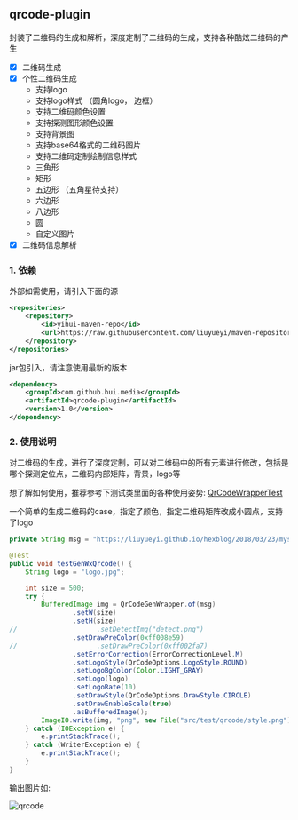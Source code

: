 ## qrcode-plugin

封装了二维码的生成和解析，深度定制了二维码的生成，支持各种酷炫二维码的产生

- [x] 二维码生成
- [x] 个性二维码生成
    - 支持logo
    - 支持logo样式 （圆角logo， 边框）
    - 支持二维码颜色设置
    - 支持探测图形颜色设置
    - 支持背景图
    - 支持base64格式的二维码图片
    - 支持二维码定制绘制信息样式
     - 三角形
     - 矩形
     - 五边形 （五角星待支持）
     - 六边形
     - 八边形
     - 圆
     - 自定义图片
- [x] 二维码信息解析

### 1. 依赖

外部如需使用，请引入下面的源

```xml
<repositories>
    <repository>
        <id>yihui-maven-repo</id>
        <url>https://raw.githubusercontent.com/liuyueyi/maven-repository/master/repository</url>
    </repository>
</repositories>
```

jar包引入，请注意使用最新的版本

```xml
<dependency>
    <groupId>com.github.hui.media</groupId>
    <artifactId>qrcode-plugin</artifactId>
    <version>1.0</version>
</dependency>
```

### 2. 使用说明


对二维码的生成，进行了深度定制，可以对二维码中的所有元素进行修改，包括是哪个探测定位点，二维码内部矩阵，背景，logo等

想了解如何使用，推荐参考下测试类里面的各种使用姿势: [QrCodeWrapperTest](https://github.com/liuyueyi/quick-media/blob/master/plugins/qrcode-plugin/src/test/java/com/github/hui/quick/plugin/test/QrCodeWrapperTest.java)

一个简单的生成二维码的case，指定了颜色，指定二维码矩阵改成小圆点，支持了logo

```java
private String msg = "https://liuyueyi.github.io/hexblog/2018/03/23/mysql之锁与事务详解/";

@Test
public void testGenWxQrcode() {
    String logo = "logo.jpg";

    int size = 500;
    try {
        BufferedImage img = QrCodeGenWrapper.of(msg)
                .setW(size)
                .setH(size)
//                    .setDetectImg("detect.png")
                .setDrawPreColor(0xff008e59)
//                    .setDrawPreColor(0xff002fa7)
                .setErrorCorrection(ErrorCorrectionLevel.M)
                .setLogoStyle(QrCodeOptions.LogoStyle.ROUND)
                .setLogoBgColor(Color.LIGHT_GRAY)
                .setLogo(logo)
                .setLogoRate(10)
                .setDrawStyle(QrCodeOptions.DrawStyle.CIRCLE)
                .setDrawEnableScale(true)
                .asBufferedImage();
        ImageIO.write(img, "png", new File("src/test/qrcode/style.png"));
    } catch (IOException e) {
        e.printStackTrace();
    } catch (WriterException e) {
        e.printStackTrace();
    }
}
```

输出图片如: 

![qrcode](https://raw.githubusercontent.com/liuyueyi/quick-media/master/plugins/qrcode-plugin/src/test/qrcode/style.png)
